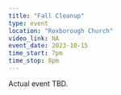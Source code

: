 ```yaml
---
title: "Fall Cleanup"
type: event
location: "Roxborough Church"
video_link: NA
event_date: 2023-10-15
time_start: 7pm
time_stop: 8pm
---
```


Actual event TBD.